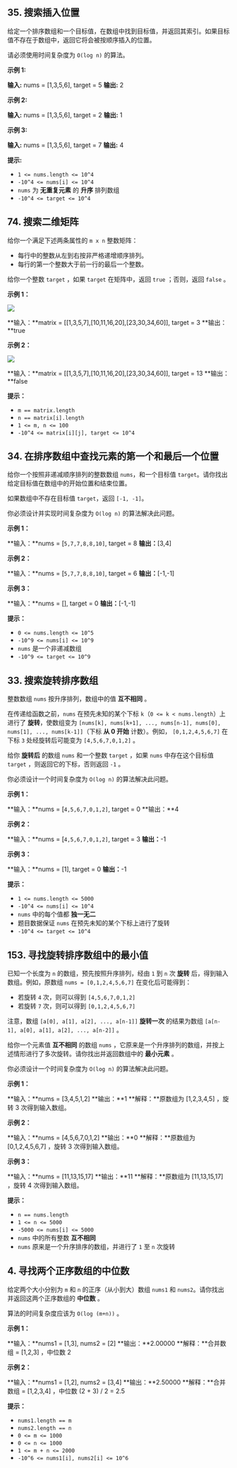35\. 搜索插入位置
-----------

给定一个排序数组和一个目标值，在数组中找到目标值，并返回其索引。如果目标值不存在于数组中，返回它将会被按顺序插入的位置。

请必须使用时间复杂度为 `O(log n)` 的算法。

**示例 1:**

**输入:** nums = \[1,3,5,6\], target = 5
**输出:** 2

**示例 2:**

**输入:** nums = \[1,3,5,6\], target = 2
**输出:** 1

**示例 3:**

**输入:** nums = \[1,3,5,6\], target = 7
**输出:** 4

**提示:**

*   `1 <= nums.length <= 10^4`
*   `-10^4 <= nums[i] <= 10^4`
*   `nums` 为 **无重复元素** 的 **升序** 排列数组
*   `-10^4 <= target <= 10^4`

74\. 搜索二维矩阵
-----------

给你一个满足下述两条属性的 `m x n` 整数矩阵：

*   每行中的整数从左到右按非严格递增顺序排列。
*   每行的第一个整数大于前一行的最后一个整数。

给你一个整数 `target` ，如果 `target` 在矩阵中，返回 `true` ；否则，返回 `false` 。

**示例 1：**

![](https://assets.leetcode.com/uploads/2020/10/05/mat.jpg)

**输入：**matrix = \[\[1,3,5,7\],\[10,11,16,20\],\[23,30,34,60\]\], target = 3
**输出：**true

**示例 2：**

![](https://assets.leetcode-cn.com/aliyun-lc-upload/uploads/2020/11/25/mat2.jpg)

**输入：**matrix = \[\[1,3,5,7\],\[10,11,16,20\],\[23,30,34,60\]\], target = 13
**输出：**false

**提示：**

*   `m == matrix.length`
*   `n == matrix[i].length`
*   `1 <= m, n <= 100`
*   `-10^4 <= matrix[i][j], target <= 10^4`

34\. 在排序数组中查找元素的第一个和最后一个位置
--------------------------

给你一个按照非递减顺序排列的整数数组 `nums`，和一个目标值 `target`。请你找出给定目标值在数组中的开始位置和结束位置。

如果数组中不存在目标值 `target`，返回 `[-1, -1]`。

你必须设计并实现时间复杂度为 `O(log n)` 的算法解决此问题。

**示例 1：**

**输入：**nums = \[`5,7,7,8,8,10]`, target = 8
**输出：**\[3,4\]

**示例 2：**

**输入：**nums = \[`5,7,7,8,8,10]`, target = 6
**输出：**\[-1,-1\]

**示例 3：**

**输入：**nums = \[\], target = 0
**输出：**\[-1,-1\]

**提示：**

*   `0 <= nums.length <= 10^5`
*   `-10^9 <= nums[i] <= 10^9`
*   `nums` 是一个非递减数组
*   `-10^9 <= target <= 10^9`

33\. 搜索旋转排序数组
-------------

整数数组 `nums` 按升序排列，数组中的值 **互不相同** 。

在传递给函数之前，`nums` 在预先未知的某个下标 `k`（`0 <= k < nums.length`）上进行了 **旋转**，使数组变为 `[nums[k], nums[k+1], ..., nums[n-1], nums[0], nums[1], ..., nums[k-1]]`（下标 **从 0 开始** 计数）。例如， `[0,1,2,4,5,6,7]` 在下标 `3` 处经旋转后可能变为 `[4,5,6,7,0,1,2]` 。

给你 **旋转后** 的数组 `nums` 和一个整数 `target` ，如果 `nums` 中存在这个目标值 `target` ，则返回它的下标，否则返回 `-1` 。

你必须设计一个时间复杂度为 `O(log n)` 的算法解决此问题。

**示例 1：**

**输入：**nums = \[`4,5,6,7,0,1,2]`, target = 0
**输出：**4

**示例 2：**

**输入：**nums = \[`4,5,6,7,0,1,2]`, target = 3
**输出：**\-1

**示例 3：**

**输入：**nums = \[1\], target = 0
**输出：**\-1

**提示：**

*   `1 <= nums.length <= 5000`
*   `-10^4 <= nums[i] <= 10^4`
*   `nums` 中的每个值都 **独一无二**
*   题目数据保证 `nums` 在预先未知的某个下标上进行了旋转
*   `-10^4 <= target <= 10^4`

153\. 寻找旋转排序数组中的最小值
-------------------

已知一个长度为 `n` 的数组，预先按照升序排列，经由 `1` 到 `n` 次 **旋转** 后，得到输入数组。例如，原数组 `nums = [0,1,2,4,5,6,7]` 在变化后可能得到：

*   若旋转 `4` 次，则可以得到 `[4,5,6,7,0,1,2]`
*   若旋转 `7` 次，则可以得到 `[0,1,2,4,5,6,7]`

注意，数组 `[a[0], a[1], a[2], ..., a[n-1]]` **旋转一次** 的结果为数组 `[a[n-1], a[0], a[1], a[2], ..., a[n-2]]` 。

给你一个元素值 **互不相同** 的数组 `nums` ，它原来是一个升序排列的数组，并按上述情形进行了多次旋转。请你找出并返回数组中的 **最小元素** 。

你必须设计一个时间复杂度为 `O(log n)` 的算法解决此问题。

**示例 1：**

**输入：**nums = \[3,4,5,1,2\]
**输出：**1
**解释：**原数组为 \[1,2,3,4,5\] ，旋转 3 次得到输入数组。

**示例 2：**

**输入：**nums = \[4,5,6,7,0,1,2\]
**输出：**0
**解释：**原数组为 \[0,1,2,4,5,6,7\] ，旋转 3 次得到输入数组。

**示例 3：**

**输入：**nums = \[11,13,15,17\]
**输出：**11
**解释：**原数组为 \[11,13,15,17\] ，旋转 4 次得到输入数组。

**提示：**

*   `n == nums.length`
*   `1 <= n <= 5000`
*   `-5000 <= nums[i] <= 5000`
*   `nums` 中的所有整数 **互不相同**
*   `nums` 原来是一个升序排序的数组，并进行了 `1` 至 `n` 次旋转

4\. 寻找两个正序数组的中位数
----------------

给定两个大小分别为 `m` 和 `n` 的正序（从小到大）数组 `nums1` 和 `nums2`。请你找出并返回这两个正序数组的 **中位数** 。

算法的时间复杂度应该为 `O(log (m+n))` 。

**示例 1：**

**输入：**nums1 = \[1,3\], nums2 = \[2\]
**输出：**2.00000
**解释：**合并数组 = \[1,2,3\] ，中位数 2

**示例 2：**

**输入：**nums1 = \[1,2\], nums2 = \[3,4\]
**输出：**2.50000
**解释：**合并数组 = \[1,2,3,4\] ，中位数 (2 + 3) / 2 = 2.5

**提示：**

*   `nums1.length == m`
*   `nums2.length == n`
*   `0 <= m <= 1000`
*   `0 <= n <= 1000`
*   `1 <= m + n <= 2000`
*   `-10^6 <= nums1[i], nums2[i] <= 10^6`

